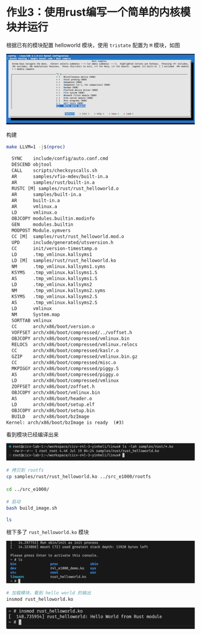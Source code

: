 # 作业3：使用rust编写一个简单的内核模块并运行


根据已有的模块配置 helloworld 模块，使用 `tristate` 配置为 `M` 模块，如图

![](./assets/homework-3-1.png)

构建

```bash
make LLVM=1 -j$(nproc)
```

```log
  SYNC    include/config/auto.conf.cmd
  DESCEND objtool
  CALL    scripts/checksyscalls.sh
  AR      samples/vfio-mdev/built-in.a
  AR      samples/rust/built-in.a
  RUSTC [M] samples/rust/rust_helloworld.o
  AR      samples/built-in.a
  AR      built-in.a
  AR      vmlinux.a
  LD      vmlinux.o
  OBJCOPY modules.builtin.modinfo
  GEN     modules.builtin
  MODPOST Module.symvers
  CC [M]  samples/rust/rust_helloworld.mod.o
  UPD     include/generated/utsversion.h
  CC      init/version-timestamp.o
  LD      .tmp_vmlinux.kallsyms1
  LD [M]  samples/rust/rust_helloworld.ko
  NM      .tmp_vmlinux.kallsyms1.syms
  KSYMS   .tmp_vmlinux.kallsyms1.S
  AS      .tmp_vmlinux.kallsyms1.S
  LD      .tmp_vmlinux.kallsyms2
  NM      .tmp_vmlinux.kallsyms2.syms
  KSYMS   .tmp_vmlinux.kallsyms2.S
  AS      .tmp_vmlinux.kallsyms2.S
  LD      vmlinux
  NM      System.map
  SORTTAB vmlinux
  CC      arch/x86/boot/version.o
  VOFFSET arch/x86/boot/compressed/../voffset.h
  OBJCOPY arch/x86/boot/compressed/vmlinux.bin
  RELOCS  arch/x86/boot/compressed/vmlinux.relocs
  CC      arch/x86/boot/compressed/kaslr.o
  GZIP    arch/x86/boot/compressed/vmlinux.bin.gz
  CC      arch/x86/boot/compressed/misc.o
  MKPIGGY arch/x86/boot/compressed/piggy.S
  AS      arch/x86/boot/compressed/piggy.o
  LD      arch/x86/boot/compressed/vmlinux
  ZOFFSET arch/x86/boot/zoffset.h
  OBJCOPY arch/x86/boot/vmlinux.bin
  AS      arch/x86/boot/header.o
  LD      arch/x86/boot/setup.elf
  OBJCOPY arch/x86/boot/setup.bin
  BUILD   arch/x86/boot/bzImage
Kernel: arch/x86/boot/bzImage is ready  (#3)
```

看到模块已经编译出来

![](./assets/homework-3-2.png)


```bash
# 拷贝到 rootfs
cp samples/rust/rust_helloworld.ko ../src_e1000/rootfs

cd ../src_e1000/

# 启动
bash build_image.sh
```

``` bash
ls
```

根下多了 `rust_helloworld.ko` 模块

![](./assets/homework-3-3.png)


```bash
# 加载模块，看到 hello world 的输出
insmod rust_helloworld.ko
```

![](./assets/homework-3-4.png)
